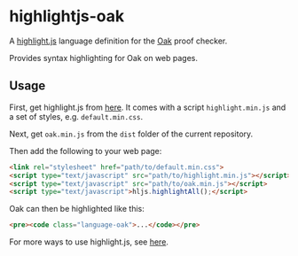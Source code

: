 # highlightjs-oak

A [highlight.js](https://highlightjs.org/) language definition for the [Oak](https://oakproof.org/) proof checker.

Provides syntax highlighting for Oak on web pages.

## Usage

First, get highlight.js from [here](https://highlightjs.org/download/).  It comes with a script `highlight.min.js` and a set of styles, e.g. `default.min.css`.

Next, get `oak.min.js` from the `dist` folder of the current repository.

Then add the following to your web page:

```html
<link rel="stylesheet" href="path/to/default.min.css">
<script type="text/javascript" src="path/to/highlight.min.js"></script>
<script type="text/javascript" src="path/to/oak.min.js"></script>
<script type="text/javascript">hljs.highlightAll();</script>
```

Oak can then be highlighted like this:

```html
<pre><code class="language-oak">...</code></pre>
```

For more ways to use highlight.js, see [here](https://highlightjs.org/usage/).